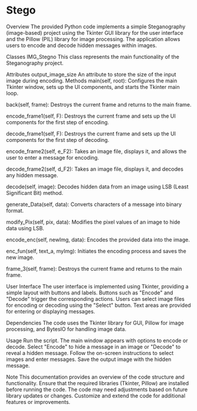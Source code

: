 # Stego
Overview
The provided Python code implements a simple Steganography (image-based) project using the Tkinter GUI library for the user interface and the Pillow (PIL) library for image processing. The application allows users to encode and decode hidden messages within images.

Classes
IMG_Stegno
This class represents the main functionality of the Steganography project.

Attributes
output_image_size An attribute to store the size of the input image during encoding.
Methods
main(self, root): Configures the main Tkinter window, sets up the UI components, and starts the Tkinter main loop.

back(self, frame): Destroys the current frame and returns to the main frame.

encode_frame1(self, F): Destroys the current frame and sets up the UI components for the first step of encoding.

decode_frame1(self, F): Destroys the current frame and sets up the UI components for the first step of decoding.

encode_frame2(self, e_F2): Takes an image file, displays it, and allows the user to enter a message for encoding.

decode_frame2(self, d_F2): Takes an image file, displays it, and decodes any hidden message.

decode(self, image): Decodes hidden data from an image using LSB (Least Significant Bit) method.

generate_Data(self, data): Converts characters of a message into binary format.

modify_Pix(self, pix, data): Modifies the pixel values of an image to hide data using LSB.

encode_enc(self, newImg, data): Encodes the provided data into the image.

enc_fun(self, text_a, myImg): Initiates the encoding process and saves the new image.

frame_3(self, frame): Destroys the current frame and returns to the main frame.

User Interface
The user interface is implemented using Tkinter, providing a simple layout with buttons and labels.
Buttons such as "Encode" and "Decode" trigger the corresponding actions.
Users can select image files for encoding or decoding using the "Select" button.
Text areas are provided for entering or displaying messages.


Dependencies
The code uses the Tkinter library for GUI, Pillow for image processing, and BytesIO for handling image data.


Usage
Run the script.
The main window appears with options to encode or decode.
Select "Encode" to hide a message in an image or "Decode" to reveal a hidden message.
Follow the on-screen instructions to select images and enter messages.
Save the output image with the hidden message.


Note
This documentation provides an overview of the code structure and functionality.
Ensure that the required libraries (Tkinter, Pillow) are installed before running the code.
The code may need adjustments based on future library updates or changes.
Customize and extend the code for additional features or improvements.

